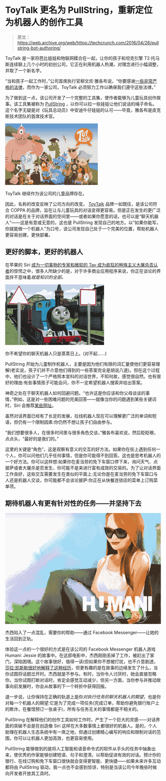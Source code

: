 # ToyTalk 更名为 PullString，重新定位为机器人的创作工具

> 原文：<https://web.archive.org/web/https://techcrunch.com/2016/04/26/pullstring-bot-authoring/>

ToyTalk 是一家将芭比娃娃和物联网糅合在一起，让你的孩子和坦克引擎 T2·托马斯连续聊上几个小时的初创公司，它正在利用机器人热潮，对理念进行小幅调整，并取了一个新名字。

“当和孩子一起工作时，”公司首席执行官柳文欢·雅各布说，“你要感谢[一些非常严格的法律](https://web.archive.org/web/20230315151856/https://en.wikipedia.org/wiki/Children%27s_Online_Privacy_Protection_Act)，而作为一家公司，ToyTalk 必须努力工作以确保我们遵守这些法律。”

为了做到这一点，该公司开发了一个完整的工具集，使作者能够为儿童玩具创作故事。该工具集被称为 [PullString](https://web.archive.org/web/20230315151856/https://pullstring.ai/) ，以你可以拉一些娃娃让他们说话的绳子命名。这个名字无疑是对《玩具总动员》中安迪牛仔娃娃的认可——毕竟，雅各布是皮克斯技术团队的首席技术官。

![ToyTalk continues to exist as the company's children's brand. ](img/edd819532141e8e8556c8c0f6f589e13.png)

ToyTalk 继续作为该公司的儿童品牌存在。

因此，名称的改变反映了公司方向的改变。 [ToyTalk](https://web.archive.org/web/20230315151856/https://www.toytalk.com/) 品牌一如既往，是该公司符合 COPPA 的品牌，旨在让与儿童玩具的对话变得更容易。但是正在发生的更广泛的对话是在关于对话界面的空间里——或者如果你愿意的话，也可以是“聊天机器人”——这是有意或无意的，这也是 PullString 发现自己的地方。以“如果你能写，你就能做一个机器人”为口号，该公司发现自己处于一个完美的位置，帮助机器人更容易创建，更快部署。

## 更好的脚本，更好的机器人

在苹果的 Siri [成为一切事物的专家](https://web.archive.org/web/20230315151856/https://techcrunch.com/2016/04/04/apple-has-made-siri-a-baseball-trivia-guru/)[和微软的 Tay 成为疯狂的种族主义大屠杀否认者](https://web.archive.org/web/20230315151856/https://techcrunch.com/2016/03/24/microsoft-silences-its-new-a-i-bot-tay-after-twitter-users-teach-it-racism/)的惊愕之中，很多人所缺少的是，对于许多商业应用程序来说，你正在谈论的界面并不意味着*就是知识的全部。*

![You don't want your chatbot to just steam on. (sorry...)](img/320384cb39af30ae3b47196ebeefec8b.png)

你不希望你的聊天机器人只是蒸蒸日上。(对不起……)

PullString 开始为儿童制作机器人，主要是因为他们有限的词汇量使他们更容易理解(老实说，孩子们并不介意他们得到的一些答案完全是胡说八道)。但在这个过程中，他们也设计了一个严格照本宣科的对话世界，不知何故，感觉很自然。也有很好的理由:有些事情孩子可能会问，你不一定希望机器人搜索并给出答案。

神奇之处在于聊天机器人如何回避问题。“也许这是你应该和你父母谈谈的事情，”例如，这是对一些困难问题的完美回答——就像当你的问题遇到某些关键词时，Siri 会推荐[某些网址](https://web.archive.org/web/20230315151856/http://www.suicidepreventionlifeline.org/)。

虽然对话界面已经有了长足的发展，拉线机器人现在可以理解更广泛的单词和短语，但仍有一个限制因素:你仍然不想让孩子们自由参与。

“我们想要很多人，在很多时间里与很多角色交谈，”雅各布喜欢说，然后眨眨眼，点点头，“最好的是我们的。”

这里的关键是“角色”，这是观察有意义的交互的好方法。如果你在街上遇到任何一个人，你可以问他们几乎任何事情，但是你可能得不到回答。这也是思考机器人的一个好方法。你可以这样想:如果你在麦当劳的免下车窗口停下来，询问天气、点披萨或者大屠杀是否发生，你可能不是来进行富有成效的交易的。为了让对话界面工作良好，这些交互需要发生在类似的平面上:无论你是在麦当劳的免下车窗口与人还是机器人交谈，你可能都不会谈论披萨:你正在从快餐连锁店的菜单上订购菜单项。

## 期待机器人有更有针对性的任务——并坚持下去

![Jessie has gotten herself into a bit of a mess, and needs your help - via Facebook Messenger - to get her life back on track. ](img/387394fbdd933606c043610e003255ad.png)

杰西陷入了一点混乱，需要你的帮助——通过 Facebook Messenger——让她的生活回到正轨。

体验这一点的一个很好的方式是在该公司的 Facebook Messenger 机器人游戏 Humani: Jessie 的故事中。在这部电影中，杰西刚刚丢掉了工作，被赶出了家门，深陷困境。这个故事很好，值得一读(但如果你不想被打扰，也不介意剧透，[莎拉·凯斯勒很好地解释了这种经历](https://web.archive.org/web/20230315151856/http://www.fastcompany.com/3059112/most-creative-people/i-spent-a-week-talking-to-a-millennial-chatbot-character-on-facebook)，但更有趣的是在故事的边缘发生了什么，当你试图将话题岔开时。杰西就是不参与。有时，当你令人讨厌时，她会直接忽略你。当你试图打断对话时，肯定会感觉互动减少，但另一方面，当你参与并推动故事向前发展时，你会从故事的下一个转折中获得回报。

退一步说，让你保持在正确的轨道上是你*对执行任务的聊天机器人的期望*，也是你对每一个机器人的期望:它是为了完成一项任务(完成订单，帮助你避免银行账户上的欺诈，在餐馆预订一张桌子)，所有与任务无关的事情都是不相关的。

PullString 在解释他们的创作工具如何工作时，产生了一个巨大的灵感——对话界面的突破不会是在创造像 Siri 这样在大多数事情上都很好的机器人。是的，个人助理在机器人生态系统中有一席之地，但通过创建精心编写的响应和限制对话的范围，你可以让机器人更加高效，也更容易使用。

PullString 能够做到的是将人工智能和语音命令式的软件从手头的任务中抽象出来，使优秀的作家能够创建短语、句子和澄清，以帮助促进有效的对话。预计你的银行、在线订购和免下车窗口很快就会变得更智能、更快捷——如果未来许多互动都将由 PullString 驱动，我一点也不会感到惊讶，特别是当该公司今年晚些时候向开发者开放其工具时。
